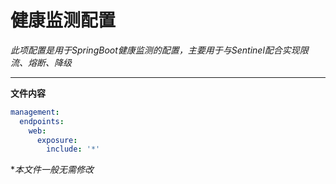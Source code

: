 # 健康监测配置

*此项配置是用于SpringBoot健康监测的配置，主要用于与Sentinel配合实现限流、熔断、降级*
***

**文件内容**
```yaml
management:
  endpoints:
    web:
      exposure:
        include: '*'
```

**本文件一般无需修改*